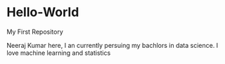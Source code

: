 # Hello-World
My First Repository

Neeraj Kumar here, I an currently persuing my bachlors in data science.
I love machine learning and statistics
